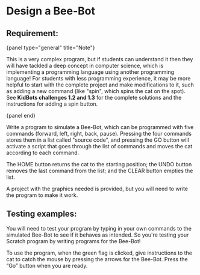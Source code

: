 # Design a Bee-Bot

## Requirement:

{panel type="general" title="Note"}

This is a very complex program, but if students can understand it then they will have tackled a deep concept in computer science, which is implementing a programming language using another programming language! For students with less programming experience, it may be more helpful to start with the complete project and make modifications to it, such as adding a new command (like "spin", which spins the cat on the spot).
See **KidBots challenges 1.2 and 1.3** for the complete solutions and the instructions for adding a spin button.

{panel end}

Write a program to simulate a Bee-Bot, which can be programmed with five commands (forward, left, right, back, pause).
Pressing the four commands stores them in a list called "source code", and pressing the GO button will activate a script that goes through the list of commands and moves the cat according to each command.

The HOME button returns the cat to the starting position; the UNDO button removes the last command from the list; and the CLEAR button empties the list.

A project with the graphics needed is provided, but you will need to write the program to make it work.

## Testing examples:

You will need to test your program by typing in your own commands to the simulated Bee-Bot to see if it behaves as intended.
So you're testing your Scratch program by writing programs for the Bee-Bot!

To use the program, when the green flag is clicked, give instructions to the cat to catch the mouse by pressing the arrows for the Bee-Bot.
Press the “Go” button when you are ready.
